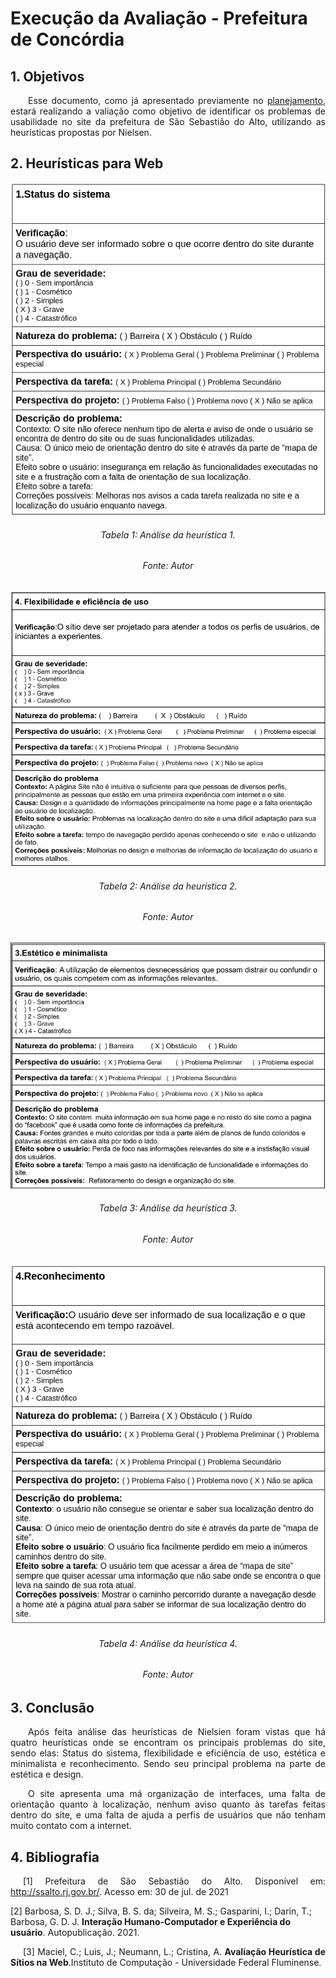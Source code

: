 # Execução da Avaliação - Prefeitura de Concórdia

## 1. Objetivos
<p align = "justify"> &emsp;&emsp;Esse documento, como já apresentado previamente no <a href="../planejamentoAbraao">planejamento</a>, estará realizando a valiação como objetivo de identificar os problemas de usabilidade no site da prefeitura de São Sebastião do Alto, utilizando as heurísticas propostas por Nielsen.</p>

## 2. Heurísticas para Web
<center><img src="../../../images/planejamento/avaliacoes/abraao/heuristica1.png"></center>
<h6 align = "center">Tabela 1: Análise da heurística 1.</h6>
<h6 align = "center">Fonte: Autor</h6>

<center><img src="../../../images/planejamento/avaliacoes/abraao/heuristica2.png"></center>
<h6 align = "center">Tabela 2: Análise da heurística 2.</h6>
<h6 align = "center">Fonte: Autor</h6>

<center><img src="../../../images/planejamento/avaliacoes/abraao/heuristica3.png"></center>
<h6 align = "center">Tabela 3: Análise da heurística 3.</h6>
<h6 align = "center">Fonte: Autor</h6>

<center><img src="../../../images/planejamento/avaliacoes/abraao/heuristica4.png"></center>
<h6 align = "center">Tabela 4: Análise da heurística 4.</h6>
<h6 align = "center">Fonte: Autor</h6>

## 3. Conclusão
<p align = "justify"> &emsp;&emsp;Após feita análise das heurísticas de Nielsien foram vistas que há quatro heurísticas onde se encontram os principais problemas do site, sendo elas: Status do sistema, flexibilidade e eficiência de uso, estética e minimalista e reconhecimento. Sendo seu principal problema na parte de estética e design.</p>
<p align = "justify"> &emsp;&emsp;O site apresenta uma má organização de interfaces, uma falta de orientação quanto à localização, nenhum aviso quanto às tarefas feitas dentro do site, e uma falta de ajuda a perfis de usuários que não tenham muito contato com a internet.</p>

## 4. Bibliografia
<p style="text-align: justify; text-indent: 20px">[1] Prefeitura de São Sebastião do Alto. Disponível em: <a href="http://ssalto.rj.gov.br/" target="_blank">http://ssalto.rj.gov.br/</a>. Acesso em: 30 de jul. de 2021</p>

<p stylehttp://ssalto.rj.gov.br/="text-align: justify; text-indent: 20px">[2] Barbosa, S. D. J.; Silva, B. S. da; Silveira, M. S.; Gasparini, I.; Darin, T.; Barbosa, G. D. J. <b>Interação Humano-Computador e Experiência do usuário</b>. Autopublicação. 2021.</p>

<p style="text-align: justify; text-indent: 20px">[3] Maciel, C.; Luis, J.; Neumann, L.; Cristina, A. <b>Avaliação Heurística de Sítios na Web</b>.Instituto de Computação - Universidade Federal Fluminense.</p>
